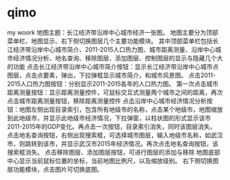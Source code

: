 # qimo
my woork
地图主题：长江经济带沿岸中心城市经济一张图。
地图主要分为顶部菜单栏、地图显示、右下侧切换图层几个主要功能模块。
其中顶部菜单栏包括长江经济带沿岸中心城市简介、2011-2015人口热力图、城市距离测量、沿岸中心城市经济情况分析、地名查询、移除图层、添加图层、控制图层的显示与隐藏几个大的功能
点击长江经济带沿岸中心城市简介按钮：显示长江经济带沿岸中心城市点图层，点击点要素，弹出，下拉弹框显示城市简介，和城市风景图。
点击2011-2015人口热力图按钮：分别显示2011-2015各年的人口热力图。
第一次点击城市距离测量按钮：显示距离测量控件，可鼠标交互式测量两个城市之间的距离，再次点击城市距离测量按钮，移除距离测量控件
点击沿岸中心城市经济情况分析按钮：地图左侧出现目录索引，包含所有地级市的名称，点击某个地级市，地图缩放到此地级市，并显示此地级市经济情况，下拉弹窗，以柱状图的形式显示该市2011-2015年的GDP变化。再点击一次按钮，目录索引消失，同时该图层消失。
点击地名查询按钮，右侧出现搜索框，可选择城市图层，输入地级市名称，如武汉市，则跳转到该市，并显示武汉市2015年经济情况。再次点击地名查询按钮，该搜索框消失。
点击移除图层、添加图层按钮，可进行图层的添加与移除
地图底部中心显示当前鼠标位置的坐标，当前地图比例尺，以及缩放级别。
右下侧切换图层功能模块，点击图片可切换底图。
